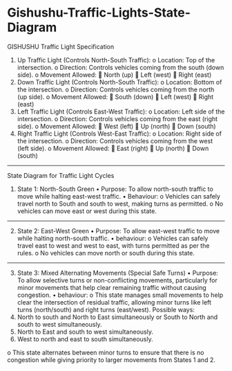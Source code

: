 # Gishushu-Traffic-Lights-State-Diagram

GISHUSHU Traffic Light Specification 
1.	Up Traffic Light (Controls North-South Traffic):
o	Location: Top of the intersection.
o	Direction: Controls vehicles coming from the south (down side).
o	Movement Allowed:
	North (up)
	Left (west)
	Right (east)
2.	Down Traffic Light (Controls North-South Traffic):
o	Location: Bottom of the intersection.
o	Direction: Controls vehicles coming from the north (up side).
o	Movement Allowed:
	South (down)
	Left (west)
	Right (east)
3.	Left Traffic Light (Controls East-West Traffic):
o	Location: Left side of the intersection.
o	Direction: Controls vehicles coming from the east (right side).
o	Movement Allowed:
	West (left)
	Up (north)
	Down (south)
4.	Right Traffic Light (Controls West-East Traffic):
o	Location: Right side of the intersection.
o	Direction: Controls vehicles coming from the west (left side).
o	Movement Allowed:
	East (right)
	Up (north)
	Down (south)
________________________________________
State Diagram for Traffic Light Cycles
1. State 1: North-South Green
•	Purpose: To allow north-south traffic to move while halting east-west traffic.
•	Behaviour:
o	Vehicles can safely travel north to South and south to west, making turns as permitted.
o	No vehicles can move east or west during this state.
________________________________________
2. State 2: East-West Green
•	Purpose: To allow east-west traffic to move while halting north-south traffic.
•	behaviour:
o	Vehicles can safely travel east to west and west to east, with turns permitted as per the rules.
o	No vehicles can move north or south during this state.
________________________________________
3. State 3: Mixed Alternating Movements (Special Safe Turns)
•	Purpose: To allow selective turns or non-conflicting movements, particularly for minor movements that help clear remaining traffic without causing congestion.
•	behaviour:
o	This state manages small movements to help clear the intersection of residual traffic, allowing minor turns like left turns (north/south) and right turns (east/west).
Possible ways: 
1. North to south and North to East simultaneously or        South to North and south to west simultaneously.
2. North to East and south to west simultaneously.
3. West to north and east to south simultaneously.

o	This state alternates between minor turns to ensure that there is no congestion while giving priority to larger movements from States 1 and 2.

